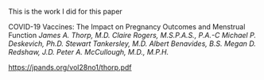 This is the work I did for this paper

COVID-19 Vaccines: The Impact on
Pregnancy Outcomes and Menstrual
Function
  *James A. Thorp, M.D.*
  *Claire Rogers, M.S.P.A.S., P.A.-C*
  *Michael P. Deskevich, Ph.D.*
  *Stewart Tankersley, M.D.*
  *Albert Benavides, B.S.*
  *Megan D. Redshaw, J.D.*
  *Peter A. McCullough, M.D., M.P.H.*

https://jpands.org/vol28no1/thorp.pdf
